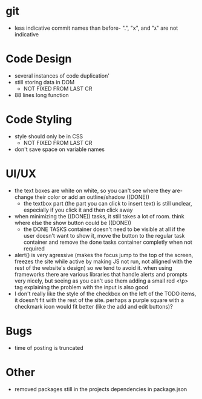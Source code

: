 # git
- less indicative commit names than before- ".", "x", and "ג" are not indicative

# Code Design
- several instances of code duplication'
- still storing data in DOM
  - NOT FIXED FROM LAST CR
- 88 lines long function

# Code Styling
- style should only be in CSS
  - NOT FIXED FROM LAST CR
- don't save space on variable names

# UI/UX
- the text boxes are white on white, so you can't see where they are- change their color or add an outline/shadow ((DONE))
  - the textbox part (the part you can click to insert text) is still unclear, especially if you click it and then click away
- when minimizing the ((DONE)) tasks, it still takes a lot of room. think where else the show button could be ((DONE))
  - the DONE TASKS container doesn't need to be visible at all if the user doesn't want to show it, move the button to the regular task container and remove the done tasks container completly when not required
- alert() is very agressive (makes the focus jump to the top of the screen, freezes the site while active by making JS not run, not alligned with the rest of the website's design) so we tend to avoid it. when using frameworks there are various libraries that handle alerts and prompts very nicely, but seeing as you can't use them adding a small red <\p> tag explaining the problem with the input is also good
- I don't really like the style of the checkbox on the left of the TODO items, it doesn't fit with the rest of the site. perhaps a purple square with a checkmark icon would fit better (like the add and edit buttons)? 

# Bugs
- time of posting is truncated

# Other
- removed packages still in the projects dependencies in package.json